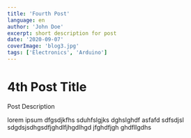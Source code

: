 ```yaml
---
title: 'Fourth Post'
language: en
author: 'John Doe'
excerpt: short description for post
date: '2020-09-07'
coverImage: 'blog3.jpg'
tags: ['Electronics', 'Arduino']
---
```


# 4th Post Title

Post Description

lorem ipsum dfgsdjkfhs sduhfslgjks dghslghdf asfafd sdfsdjsl sdgdsjsdhgsdfjghdlfjhgdlhgd jfghdfjgh ghdfllgdhs
